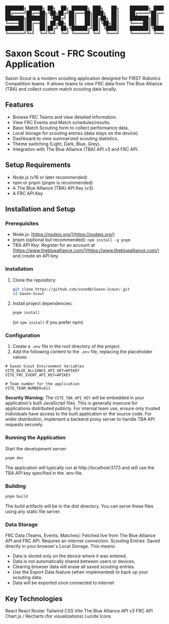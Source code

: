 <pre>
███████╗ █████╗ ██╗  ██╗ ██████╗ ███╗   ██╗    ███████╗ ██████╗ ██████╗ ██╗   ██╗████████╗
██╔════╝██╔══██╗╚██╗██╔╝██╔═══██╗████╗  ██║    ██╔════╝██╔════╝██╔═══██╗██║   ██║╚══██╔══╝
███████╗███████║ ╚███╔╝ ██║   ██║██╔██╗ ██║    ███████╗██║     ██║   ██║██║   ██║   ██║   
╚════██║██╔══██║ ██╔██╗ ██║   ██║██║╚██╗██║    ╚════██║██║     ██║   ██║██║   ██║   ██║   
███████║██║  ██║██╔╝ ██╗╚██████╔╝██║ ╚████║    ███████║╚██████╗╚██████╔╝╚██████╔╝   ██║   
╚══════╝╚═╝  ╚═╝╚═╝  ╚═╝ ╚═════╝ ╚═╝  ╚═══╝    ╚══════╝ ╚═════╝ ╚═════╝  ╚═════╝    ╚═╝   
</pre>
# Saxon Scout - FRC Scouting Application

Saxon Scout is a modern scouting application designed for FIRST Robotics Competition teams. It allows teams to view FRC data from The Blue Alliance (TBA) and collect custom match scouting data locally.

## Features

*   Browse FRC Teams and view detailed information.
*   View FRC Events and Match schedules/results.
*   Basic Match Scouting form to collect performance data.
*   Local storage for scouting entries (data stays on the device).
*   Dashboard to view summarized scouting statistics.
*   Theme switching (Light, Dark, Blue, Grey).
*   Integration with The Blue Alliance (TBA) API v3 and FRC API.

## Setup Requirements

*   Node.js (v16 or later recommended)
*   npm or pnpm (pnpm is recommended)
*   A The Blue Alliance (TBA) API Key (v3)
*   A FRC API Key

## Installation and Setup

### Prerequisites

*   Node.js: [https://nodejs.org/](https://nodejs.org/)
*   pnpm (optional but recommended): `npm install -g pnpm`
*   TBA API Key: Register for an account at [https://www.thebluealliance.com/](https://www.thebluealliance.com/) and create an API key.

### Installation

1.  Clone the repository:
      ```bash
      git clone https://github.com/ssnnd0/Saxon-Scout/.git
      cd Saxon-Scout
    ```
2.  Install project dependencies:
      ```bash
      pnpm install
      ```
    (or `npm install` if you prefer npm)

### Configuration

1.  Create a `.env` file in the root directory of the project.
2.  Add the following content to the `.env` file, replacing the placeholder values:

  ```dotenv
  # Saxon Scout Environment Variables
  VITE_BLUE_ALLIANCE_API_KEY=APIKEY
  VITE_FRC_EVENT_API_KEY=APIKEY
  
  # Team number for the application
  VITE_TEAM_NUMBER=611
  ```

**Security Warning:** The `VITE_TBA_API_KEY` will be embedded in your application's built JavaScript files. This is generally insecure for applications distributed publicly. For internal team use, ensure only trusted individuals have access to the built application or the source code. For wider distribution, implement a backend proxy server to handle TBA API requests securely.

### Running the Application

Start the development server:

  ```bash
  pnpm dev
  ```
The application will typically run at http://localhost:5173 and will use the TBA API key specified in the .env file.

### Building
  ```bash
  pnpm build
  ```
The build artifacts will be in the dist directory. You can serve these files using any static file server.

### Data Storage
FRC Data (Teams, Events, Matches): Fetched live from The Blue Alliance API and FRC API. Requires an internet connection.
Scouting Entries: Saved directly in your browser's Local Storage. This means:
- Data is stored only on the device where it was entered.
- Data is not automatically shared between users or devices.
- Clearing browser data will erase all saved scouting entries.
- Use the Export Data feature (when implemented) to back up your scouting data.
- Data will be exported once connected to internet


## Key Technologies
React
React Router
Tailwind CSS
Vite
The Blue Alliance API v3
FRC API
Chart.js / Recharts (for visualizations)
Lucide Icons

